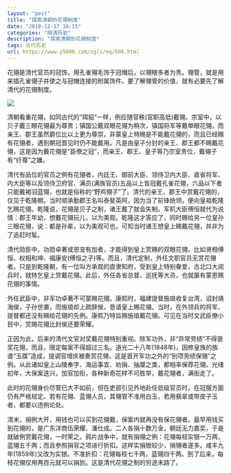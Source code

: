 ```yaml
---
layout: "post"
title: "探索清朝的花翎制度"
date: "2018-12-17 16:15"
categories: "明清历史"
description: "探索清朝的花翎制度"
tags: 古代历史
url: https://www.y5000.com/zgls/mq/606.html
---
```






花翎是清代官员的冠饰，用孔雀翎毛饰于冠帽后，以翎眼多者为贵。翎管，就是用来插孔雀翎子并使之与冠帽连接的附属饰件。要了解翎管的价值，就有必要先了解清代的花翎制度。

[![](https://img.y5000.com/uploads/allimg/120531/2-120531224Z2419.jpg)](https://www.y5000.com)

清朝看重花翎，如同古代的“珥貂”一样，例应随官秩(官职高低)戴翎。宗室中，以贝子戴三眼花翎最为尊贵；镇国公戴双眼花翎为稍次，镇国将军等戴单眼花翎，而亲王、郡王虽然爵位比以上更为尊崇，非蒙皇上特赐是不能戴花翎的，而且已经赐有花翎者，遇到朝冠晋见时仍不能戴用。凡是由皇子分封的亲王、郡王都不赐戴花翎，这是因为戴花翎是“臣僚之冠”，而亲王、郡王、皇子等乃宗室贵位，戴翎子有“纡尊”之嫌。

清代有品位的官员之例有花翎者，内廷王、御前大臣、领侍卫内大臣、直省将军、内大臣等以及领侍卫府官、满员(满族官员)五品以上皆冠戴孔雀花翎，六品以下者只能戴褐羽蓝翎，也就是俗称的“野鸡翎子”了。清代的亲王、郡王中赏戴花翎的，仅见于乾隆朝。当时顺承勤郡王名叫泰斐英阿，因为当了前锋统领，便向皇祖乾隆乞赐花翎。乾隆说，花翎是贝子之制，诸王戴了就会失制。军机大臣傅恒就代为说情：郡王年幼，想戴花翎玩儿，以为美观。乾隆这才答应了，同时赐给另一位皇孙三眼花翎，说：都是孙辈，以为美观可也。可知当时诸王想皇上赐戴花翎，并非为了追赶时髦。

清代勋臣中，功勋卓著或恩宠有加者，才能得到皇上赏赐的双眼花翎，比如贤相傅恒、权相和坤、福康安(傅恒之子)等。而且，清代定制，外任文职官员无赏花翎者。只是到乾隆朝，有一位叫方承观的直隶知府，受到皇上特别眷爱，古北口大阅兵时，就特乞皇上赏戴花翎。此后，外任各省总督、巡抚等大员，也就屡有蒙恩赐花翎的事情。

外任武臣中，非军功卓著不可蒙赐花翎。康熙时，福建提督施琅收复台湾，诏封靖海侯，子孙世袭，而施琅却上疏辞侯，恳请皇上赐花翎。当时，在外领兵的将军、提督都还没有赐给花翎的先例。康熙乃特旨赐施琅戴花翎。可见在当时文武臣僚小目中，赏赐花翎比封侯还要荣耀。

正因为此，后来的清代文官对奖戴花翎特别重视。除军功外，非“异常劳绩”不得褒奖花翎，而且，限定每案不得超过三名。道光二十八年(1848年)，因修皇族的族谱“玉牒”造成，提调官增庆被奏赏花翎，这是首开军功之外的“别项劳绩保翎”之例。从此诸如皇上山陵奉字、海运事宜、劝捐、抽厘之类，都相率保荐花翎。光绪初年，大保案迭兴，加官加衔，各种新奇花样不可胜举，戴花翎者，满街走了。

此时的花翎身价尽管已大不如前，但在吏部引见外地赴任低级官员时，在冠服方面仍有严格规定。若有花翎、蓝翎人员，其翎管不准用白玉，若用翡翠或带皮子玉者，都要以违例论处。

清末，捐例大开，用钱也可以买到花翎戴，保案内就再没有保花翎者。最早用钱买到花翎的，是广东洋商伍荣耀、潘仕成。二人各捐十数万金，朝廷无力嘉奖，于是就破例赏戴花翎，一时荣之。鸦片战争中，就有捐翎之例：花翎每枝实银一万两，蓝翎五千两；而且参照捐官之项进行折扣。这样实捐银较少，捐翎者遂多。咸丰九年(1859年)又改为实银。不准折扣：花翎每枝七千两，蓝翎四千两。到了后来，每枝花翎仅用两百元就可以捐到。这是清代花翎之制的穷途末路了。
